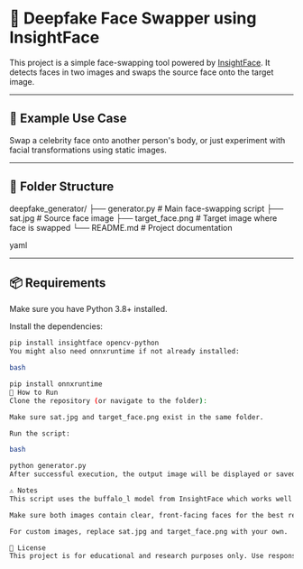 # 🔁 Deepfake Face Swapper using InsightFace

This project is a simple face-swapping tool powered by [InsightFace](https://github.com/deepinsight/insightface). It detects faces in two images and swaps the source face onto the target image.

---

## 📸 Example Use Case

Swap a celebrity face onto another person's body, or just experiment with facial transformations using static images.

---

## 📁 Folder Structure

deepfake_generator/ ├── generator.py # Main face-swapping script ├── sat.jpg # Source face image ├── target_face.png # Target image where face is swapped └── README.md # Project documentation

yaml


---

## 📦 Requirements

Make sure you have Python 3.8+ installed.

Install the dependencies:

```bash
pip install insightface opencv-python
You might also need onnxruntime if not already installed:

bash

pip install onnxruntime
🚀 How to Run
Clone the repository (or navigate to the folder):

Make sure sat.jpg and target_face.png exist in the same folder.

Run the script:

bash

python generator.py
After successful execution, the output image will be displayed or saved (you can add saving logic if needed).

⚠️ Notes
This script uses the buffalo_l model from InsightFace which works well on CPU.

Make sure both images contain clear, front-facing faces for the best result.

For custom images, replace sat.jpg and target_face.png with your own.

📄 License
This project is for educational and research purposes only. Use responsibly.
